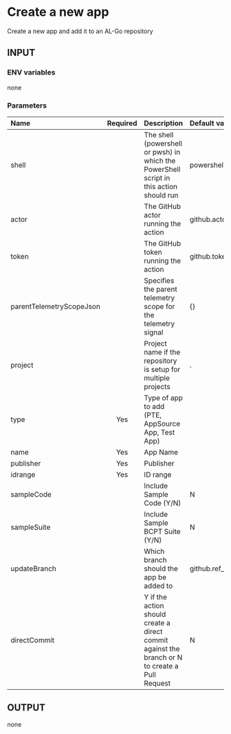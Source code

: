 # Create a new app
Create a new app and add it to an AL-Go repository

## INPUT

### ENV variables
none

### Parameters
| Name | Required | Description | Default value |
| :-- | :-: | :-- | :-- |
| shell | | The shell (powershell or pwsh) in which the PowerShell script in this action should run | powershell |
| actor | | The GitHub actor running the action | github.actor |
| token | | The GitHub token running the action | github.token |
| parentTelemetryScopeJson | | Specifies the parent telemetry scope for the telemetry signal | {} |
| project | | Project name if the repository is setup for multiple projects | . |
| type | Yes | Type of app to add (PTE, AppSource App, Test App) | |
| name | Yes | App Name | |
| publisher | Yes | Publisher | |
| idrange | Yes | ID range | |
| sampleCode | | Include Sample Code (Y/N) | N |
| sampleSuite | | Include Sample BCPT Suite (Y/N) | N |
| updateBranch | | Which branch should the app be added to | github.ref_name |
| directCommit | | Y if the action should create a direct commit against the branch or N to create a Pull Request | N |

## OUTPUT
none
